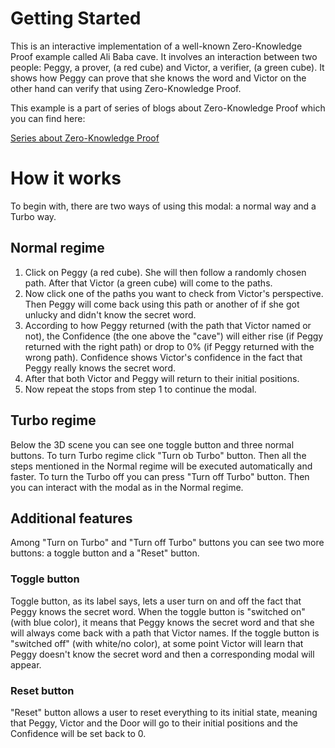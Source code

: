 # Getting Started

This is an interactive implementation of a well-known Zero-Knowledge Proof example called Ali Baba cave. It involves an interaction between two people: Peggy, a prover, (a red cube) and Victor, a verifier, (a green cube). It shows how Peggy can prove that she knows the word and Victor on the other hand can verify that using Zero-Knowledge Proof. 

This example is a part of series of blogs about Zero-Knowledge Proof which you can find here:

[Series about Zero-Knowledge Proof](https://www.byont.io/blog/zero-knowledge-proof-how-it-works-and-the-alibaba-cave-experiment)

# How it works

To begin with, there are two ways of using this modal: a normal way and a Turbo way. 

## Normal regime

1. Click on Peggy (a red cube). She will then follow a randomly chosen path. After that Victor (a green cube) will come to the paths.
2. Now click one of the paths you want to check from Victor's perspective. Then Peggy will come back using this path or another of if she got unlucky and didn't know the secret word.
3. According to how Peggy returned (with the path that Victor named or not), the Confidence (the one above the "cave") will either rise (if Peggy returned with the right path) or drop to 0% (if Peggy returned with the wrong path). Confidence shows Victor's confidence in the fact that Peggy really knows the secret word.
4. After that both Victor and Peggy will return to their initial positions. 
5. Now repeat the stops from step 1 to continue the modal.

## Turbo regime

Below the 3D scene you can see one toggle button and three normal buttons. To turn Turbo regime click "Turn ob Turbo" button. Then all the steps mentioned in the Normal regime will be executed automatically and faster. To turn the Turbo off you can press "Turn off Turbo" button. Then you can interact with the modal as in the Normal regime.

## Additional features

Among "Turn on Turbo" and "Turn off Turbo" buttons you can see two more buttons: a toggle button and a "Reset" button.

### Toggle button

Toggle button, as its label says, lets a user turn on and off the fact that Peggy knows the secret word. 
When the toggle button is "switched on" (with blue color), it means that Peggy knows the secret word and that she will always come back with a path that Victor names. If the toggle button is "switched off" (with white/no color), at some point Victor will learn that Peggy doesn't know the secret word and then a corresponding modal will appear.

### Reset button

"Reset" button allows a user to reset everything to its initial state, meaning that Peggy, Victor and the Door will go to their initial positions and the Confidence will be set back to 0. 

